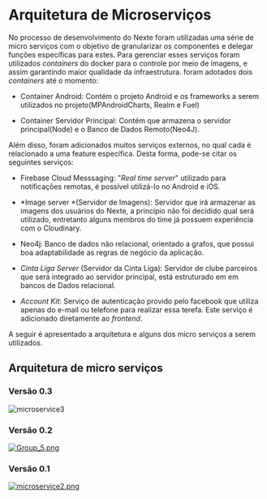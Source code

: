 # Arquitetura de Microserviços


No processo de desenvolvimento do Nexte foram utilizadas uma série de micro serviços com o objetivo de granularizar os componentes e delegar funções específicas para estes. Para gerenciar esses serviços foram utilizados *containers* do docker para o controle por meio de imagens, e assim garantindo maior qualidade da infraestrutura.
foram adotados dois *containers* até o momento: 

* Container Android: Contém o projeto Android e os frameworks a serem utilizados no projeto(MPAndroidCharts, Realm e Fuel)

* Container Servidor Principal: Contém que armazena o servidor principal(Node) e o Banco de Dados Remoto(Neo4J).


Além disso, foram adicionados muitos serviços externos, no qual cada é relacionado a uma feature específica. Desta forma, pode-se citar os seguintes serviços:

* Firebase Cloud Messsaging: "*Real time server*" utilizado para notificações remotas, é possível utilizá-lo no Android e iOS.

* *Image server *(Servidor de Imagens): Servidor que irá armazenar as imagens dos usuários do Nexte, a princípio não foi decidido qual será utilizado, entretanto alguns membros do time já possuem experiência com o Cloudinary.

* Neo4j: Banco de dados não relacional, orientado a grafos, que possui boa adaptabilidade as regras de negócio da aplicação.

* *Cinta Liga Server* (Servidor da Cinta Liga): Servidor de clube parceiros que será integrado ao servidor principal, está estruturado em em bancos de Dados relacional. 

*  *Account Kit*: Serviço de autenticação provido pelo facebook que utiliza apenas do e-mail ou telefone para realizar essa terefa. Este serviço é adicionado diretamente ao *frontend*.

A seguir é apresentado a arquitetura e alguns dos micro serviços a serem utilizados.

## Arquitetura de micro serviços


### Versão 0.3

![microservice3](https://i.imgur.com/lkbYbts.png)

### Versão 0.2

[![Group_5.png](https://s9.postimg.cc/ui64atben/Group_5.png)](https://postimg.cc/image/pwa02gpvf/)

### Versão 0.1

[![microservice2.png](https://s17.postimg.cc/i0gs7p1i7/microservice2.png)](https://postimg.cc/image/bzj3amevv/)


